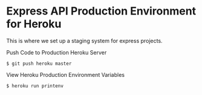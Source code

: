 # Express API Production Environment for Heroku

This is where we set up a staging system for express projects.


Push Code to Production Heroku Server
```
$ git push heroku master
```


View Heroku Production Environment Variables
```
$ heroku run printenv
```

